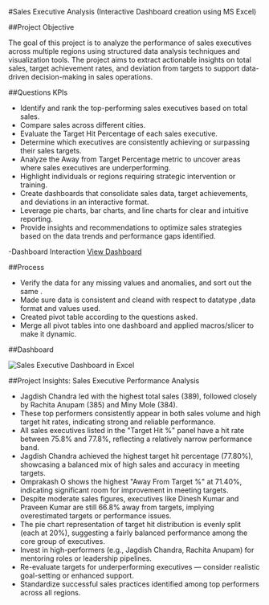 #Sales Executive Analysis (Interactive Dashboard creation using MS Excel)

##Project Objective

The goal of this project is to analyze the performance of sales executives across multiple regions using structured data analysis techniques and visualization tools. The project aims to extract actionable insights on total sales, target achievement rates, and deviation from targets to support data-driven decision-making in sales operations.

##Questions KPIs

- Identify and rank the top-performing sales executives based on total sales.
- Compare sales across different cities.
- Evaluate the Target Hit Percentage of each sales executive.
- Determine which executives are consistently achieving or surpassing their sales targets.
- Analyze the Away from Target Percentage metric to uncover areas where sales executives are underperforming.
- Highlight individuals or regions requiring strategic intervention or training.
- Create dashboards that consolidate sales data, target achievements, and deviations in an interactive format.
- Leverage pie charts, bar charts, and line charts for clear and intuitive reporting.
- Provide insights and recommendations to optimize sales strategies based on the data trends and performance gaps identified.

-Dashboard Interaction <a href="https://github.com/Kislay3/Sales-Executive-Report/blob/main/Sales%20Executive%20Dashboard%20in%20Excel.png">View Dashboard</a>

##Process

- Verify the data for any missing values and anomalies, and sort out the same .
- Made sure data is consistent and cleand with respect to datatype ,data format and values used.
- Created pivot table according to the questions asked.
- Merge all pivot tables into one dashboard and applied macros/slicer to make it dynamic.


##Dashboard

![Sales Executive Dashboard in Excel](https://github.com/user-attachments/assets/b865a9b2-3bb8-4dac-8627-e93eac5e9a84)

##Project Insights: Sales Executive Performance Analysis

- Jagdish Chandra led with the highest total sales (389), followed closely by Rachita Anupam (385) and Miny Mole (384).
- These top performers consistently appear in both sales volume and high target hit rates, indicating strong and reliable performance.
- All sales executives listed in the "Target Hit %" panel have a hit rate between 75.8% and 77.8%, reflecting a relatively narrow performance band.
- Jagdish Chandra achieved the highest target hit percentage (77.80%), showcasing a balanced mix of high sales and accuracy in meeting targets.
- Omprakash O shows the highest "Away From Target %" at 71.40%, indicating significant room for improvement in meeting targets.
- Despite moderate sales figures, executives like Dinesh Kumar and Praveen Kumar are still 66.8% away from targets, implying overestimated targets or performance issues.
- The pie chart representation of target hit distribution is evenly split (each at 20%), suggesting a fairly balanced performance among the core group of executives.
- Invest in high-performers (e.g., Jagdish Chandra, Rachita Anupam) for mentoring roles or leadership pipelines.
- Re-evaluate targets for underperforming executives — consider realistic goal-setting or enhanced support.
- Standardize successful sales practices identified among top performers across all regions.





